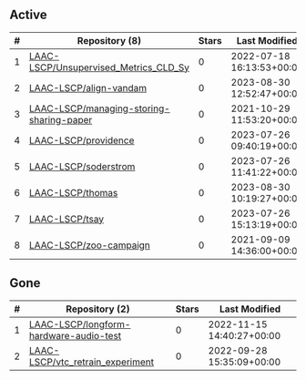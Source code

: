 ## Active
| # | Repository (8) | Stars | Last Modified |
| --- | --- | --- | --- |
| 1 | [LAAC-LSCP/Unsupervised_Metrics_CLD_Sy](https://gin.g-node.org/LAAC-LSCP/Unsupervised_Metrics_CLD_Sy) | 0 | 2022-07-18 16:13:53+00:00 |
| 2 | [LAAC-LSCP/align-vandam](https://gin.g-node.org/LAAC-LSCP/align-vandam) | 0 | 2023-08-30 12:52:47+00:00 |
| 3 | [LAAC-LSCP/managing-storing-sharing-paper](https://gin.g-node.org/LAAC-LSCP/managing-storing-sharing-paper) | 0 | 2021-10-29 11:53:20+00:00 |
| 4 | [LAAC-LSCP/providence](https://gin.g-node.org/LAAC-LSCP/providence) | 0 | 2023-07-26 09:40:19+00:00 |
| 5 | [LAAC-LSCP/soderstrom](https://gin.g-node.org/LAAC-LSCP/soderstrom) | 0 | 2023-07-26 11:41:22+00:00 |
| 6 | [LAAC-LSCP/thomas](https://gin.g-node.org/LAAC-LSCP/thomas) | 0 | 2023-08-30 10:19:27+00:00 |
| 7 | [LAAC-LSCP/tsay](https://gin.g-node.org/LAAC-LSCP/tsay) | 0 | 2023-07-26 15:13:19+00:00 |
| 8 | [LAAC-LSCP/zoo-campaign](https://gin.g-node.org/LAAC-LSCP/zoo-campaign) | 0 | 2021-09-09 14:36:00+00:00 |

## Gone
| # | Repository (2) | Stars | Last Modified |
| --- | --- | --- | --- |
| 1 | [LAAC-LSCP/longform-hardware-audio-test](https://gin.g-node.org/LAAC-LSCP/longform-hardware-audio-test) | 0 | 2022-11-15 14:40:27+00:00 |
| 2 | [LAAC-LSCP/vtc_retrain_experiment](https://gin.g-node.org/LAAC-LSCP/vtc_retrain_experiment) | 0 | 2022-09-28 15:35:09+00:00 |
